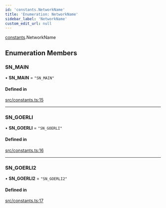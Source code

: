 ```yaml
---
id: 'constants.NetworkName'
title: 'Enumeration: NetworkName'
sidebar_label: 'NetworkName'
custom_edit_url: null
---
```


[constants](../namespaces/constants.md).NetworkName

## Enumeration Members

### SN_MAIN

• **SN_MAIN** = `"SN_MAIN"`

#### Defined in

[src/constants.ts:15](https://github.com/PhilippeR26/starknet.js/blob/d3c8cca/src/constants.ts#L15)

---

### SN_GOERLI

• **SN_GOERLI** = `"SN_GOERLI"`

#### Defined in

[src/constants.ts:16](https://github.com/PhilippeR26/starknet.js/blob/d3c8cca/src/constants.ts#L16)

---

### SN_GOERLI2

• **SN_GOERLI2** = `"SN_GOERLI2"`

#### Defined in

[src/constants.ts:17](https://github.com/PhilippeR26/starknet.js/blob/d3c8cca/src/constants.ts#L17)
